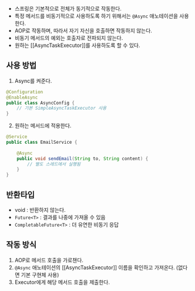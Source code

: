 - 스프링은 기본적으로 전체가 동기적으로 작동한다.
- 특정 메서드를 비동기적으로 사용하도록 하기 위해서는 `@Async` 애노테이션을 사용한다.
- AOP로 작동하며, 따라서 자기 자신을 호출하면 작동하지 않는다.
- 비동기 메서드의 예외는 호출자로 전파되지 않는다.
- 원하는 [[AsyncTaskExecutor]]를 사용하도록 할 수 있다.
## 사용 방법
1. Async를 켜준다.
```java
@Configuration
@EnableAsync
public class AsyncConfig {
    // 기본 SimpleAsyncTaskExecutor 사용
}
```
2. 원하는 메서드에 적용한다.
```java
@Service
public class EmailService {
    
    @Async
    public void sendEmail(String to, String content) {
        // 별도 스레드에서 실행됨
    }
}
```
## 반환타입
- void : 반환하지 않는다.
- `Future<T>` : 결과를 나중에 가져올 수 있음
- `CompletableFuture<T>` : 더 유연한 비동기 응답
## 작동 방식
1. AOP로 메서드 호출을 가로챈다.
2. `@Async` 애노테이션의 [[AsyncTaskExecutor]] 이름을 확인하고 가져온다. (없다면 기본 구현체 사용)
3. Executor에게 해당 메서드 호출을 제출한다.